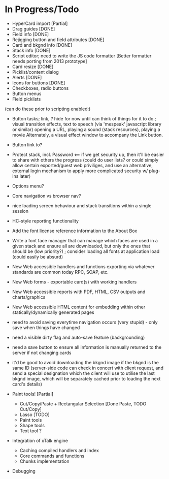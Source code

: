 In Progress/Todo
================

* HyperCard import [Partial]
* Drag guides [DONE]
* Field info [DONE]
* Rejigging button and field attributes [DONE]
* Card and bkgnd info [DONE]
* Stack info [DONE]
* Script editor; need to write the JS code formatter [Better formatter needs porting from 2013 prototype]
* Card resize [DONE]
* Picklist/content dialog
* Alerts [DONE]
* Icons for buttons [DONE]
* Checkboxes, radio buttons
* Button menus
* Field picklists

(can do these prior to scripting enabled:)
* Button tasks; link, ? hide for now until can think of things for it to do.;
	visual transition effects, text to speech (via 'mespeak' javascript library or similar)
	opening a URL, playing a sound (stack resources), playing a movie 
	Alternately, a visual effect window to accompany the Link button.
* Button link to?

* Protect stack, incl. Password   <== if we get security up, then it'll be easier to share with others the progress
	(could do user lists? or could simply allow certain exported/guest web priviliges, and use an alternative,
	external login mechanism to apply more complicated security w/ plug-ins later)

* Options menu?
* Core navigation vs browser nav?

* nice loading screen behaviour and stack transitions within a single session

* HC-style reporting functionality

* Add the font license reference information to the About Box 
* Write a font face manager that can manage which faces are used in a given stack and ensure all are downloaded, but only the ones that should be (low priority?) ; consider loading all fonts at application load (could easily be absurd)

* New Web accessible handlers and functions exporting via whatever standards are common today RPC, SOAP, etc.
* New Web forms - exportable card(s) with working handlers
* New Web accessible reports with PDF, HTML, CSV outputs and charts/graphics
* New Web accessible HTML content for embedding within other statically/dynamically generated pages

* need to avoid saving everytime navigation occurs (very stupid) - only save when things have changed
* need a visible dirty flag and auto-save feature (backgrounding)
* need a save button to ensure all information is manually returned to the server if not changing cards
* it'd be good to avoid downloading the bkgnd image if the bkgnd is the same ID (server-side code can check in concert with client request, and send a special designation which the client will use to utilise the last bkgnd image, which will be separately cached prior to loading the next card's details)

* Paint tools! [Partial]
  * Cut/Copy/Paste + Rectangular Selection [Done Paste, TODO Cut/Copy]
  * Lasso [TODO]
  * Paint tools
  * Shape tools
  * Text tool ?

* Integration of xTalk engine
  * Caching compiled handlers and index
  * Core commands and functions
  * Chunks implementation

* Debugging
